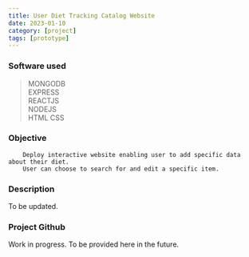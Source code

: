 ```yaml
---
title: User Diet Tracking Catalog Website
date: 2023-01-10
category: [project]
tags: [prototype]
---
```


### Software used
> MONGODB <br>
> EXPRESS <br>
> REACTJS <br>
> NODEJS <br>
> HTML CSS

### Objective
        Deploy interactive website enabling user to add specific data about their diet.
        User can choose to search for and edit a specific item.
        
        
        
### Description
To be updated.



### Project Github
Work in progress. To be provided here in the future.